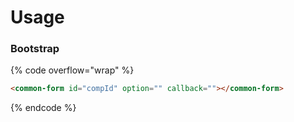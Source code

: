 # Usage

### Bootstrap

{% code overflow="wrap" %}
```html
<common-form id="compId" option="" callback=""></common-form>
```
{% endcode %}

